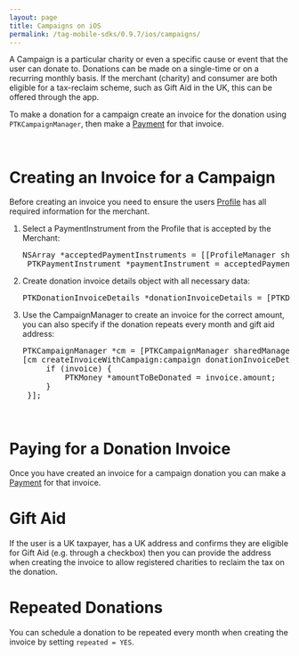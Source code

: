 ```yaml
---
layout: page
title: Campaigns on iOS
permalink: /tag-mobile-sdks/0.9.7/ios/campaigns/
---
```


A Campaign is a particular charity or even a specific cause or event that the user can donate to. Donations can be made on a single-time or on a recurring monthly basis. If the merchant (charity) and consumer are both eligible for a tax-reclaim scheme, such as Gift Aid in the UK, this can be offered through the app.

To make a donation for a campaign create an invoice for the donation using `PTKCampaignManager`, then make a  [Payment]({{site.baseurl}}/tag-mobile-sdks/0.9.7/ios/payments/) for that invoice.

<br />

# Creating an Invoice for a Campaign

Before creating an invoice you need to ensure the users [Profile]({{site.baseurl}}/tag-mobile-sdks/0.9.7/ios/profile/) has all required information for the merchant.

1. Select a PaymentInstrument from the Profile that is accepted by the Merchant:

	<pre>NSArray *acceptedPaymentInstruments = [[ProfileManager sharedManager].currentProfile acceptedPaymentInstrumentsForMerchant(merchant)];
	PTKPaymentInstrument *paymentInstrument = acceptedPaymentInstruments.firstObject;</pre>

2. Create donation invoice details object with all necessary data:

	<pre>PTKDonationInvoiceDetails *donationInvoiceDetails = [PTKDonationInvoiceDetails donationInvoiceDetailsWithAmount:amount isRepeated:isRepeated paymentInstrument:paymentInstrument giftAidAddress:giftAidAddress];</pre>

3. Use the CampaignManager to create an invoice for the correct amount, you can also specify if the donation repeats every month and gift aid address:

    <pre>PTKCampaignManager *cm = [PTKCampaignManager sharedManager];
   [cm createInvoiceWithCampaign:campaign donationInvoiceDetails:donationInvoiceDetails completion:^(PTKDonationInvoice *invoice, NSError *error) {
        if (invoice) {
            PTKMoney *amountToBeDonated = invoice.amount;
        }
    }];</pre>

<br />

# Paying for a Donation Invoice

Once you have created an invoice for a campaign donation you can make a [Payment]({{site.baseurl}}/tag-mobile-sdks/0.9.7/ios/payments/) for that invoice.

# Gift Aid

If the user is a UK taxpayer, has a UK address and confirms they are eligible for Gift Aid (e.g. through a checkbox) then you can provide the address when creating the invoice to allow registered charities to reclaim the tax on the donation.

# Repeated Donations

You can schedule a donation to be repeated every month when creating the invoice by setting `repeated = YES`.
